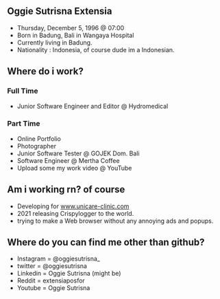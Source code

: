 ## Oggie Sutrisna Extensia
  - Thursday, December 5, 1996 @ 07:00
  - Born in Badung, Bali in Wangaya Hospital
  - Currently living in Badung.
  - Nationality : Indonesia, of course dude im a Indonesian.
## Where do i work?
 ### Full Time
  - Junior Software Engineer and Editor @ Hydromedical
 ### Part Time
  - Online Portfolio
  - Photographer 
  - Junior Software Tester @ GOJEK Dom. Bali      
  - Software Engineer @ Mertha Coffee
  - Upload some my work video @ YouTube

##  Am i working rn? of course
  - Developing for www.unicare-clinic.com
  - 2021 releasing Crispylogger to the world.
  - trying to make a Web browser without any annoying ads and popups.
## Where do you can find me other than github? 
  - Instagram = @oggiesutrisna_
  - twitter   = @oggiesutrisna 
  - Linkedin  = Oggie Sutrisna (might be)
  - Reddit    = extensiaposfor
  - Youtube   = Oggie Sutrisna 
